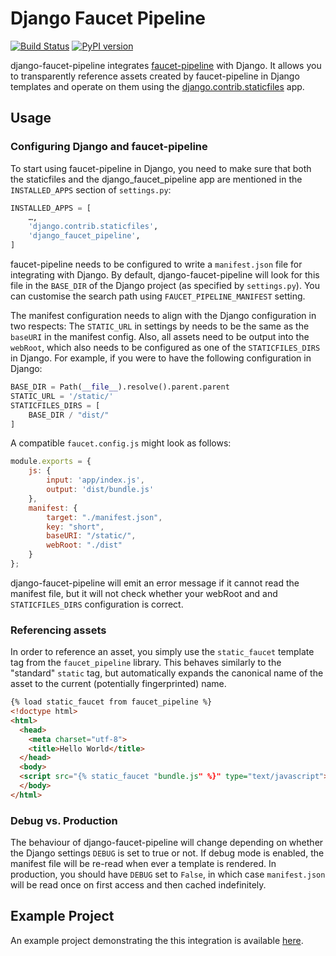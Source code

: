 # Django Faucet Pipeline

[![Build Status](https://dev.azure.com/glaux/update-broker/_apis/build/status/ngrewe.django-faucet-pipeline?repoName=ngrewe%2Fdjango-faucet-pipeline&branchName=main)](https://dev.azure.com/glaux/update-broker/_build/latest?definitionId=8&repoName=ngrewe%2Fdjango-faucet-pipeline&branchName=main) [![PyPI version](https://badge.fury.io/py/django-faucet-pipeline.svg)](https://badge.fury.io/py/django-faucet-pipeline)

django-faucet-pipeline integrates [faucet-pipeline](https://www.faucet-pipeline.org) with Django. It allows you to
transparently reference assets created by faucet-pipeline in Django templates and operate on them using the [django.contrib.staticfiles](https://docs.djangoproject.com/en/dev/ref/contrib/staticfiles/) app.

## Usage

### Configuring Django and faucet-pipeline

To start using faucet-pipeline in Django, you need to make sure that both the staticfiles and the django_faucet_pipeline app are mentioned in the `INSTALLED_APPS` section of `settings.py`:

```py
INSTALLED_APPS = [
    …,
    'django.contrib.staticfiles',
    'django_faucet_pipeline',
]
```

faucet-pipeline needs to be configured to write a `manifest.json` file for integrating with Django. By default,
django-faucet-pipeline will look for this file in the `BASE_DIR` of the Django project (as specified
by `settings.py`). You can customise the search path using `FAUCET_PIPELINE_MANIFEST` setting.

The manifest configuration needs to align with the Django configuration in two
respects: The `STATIC_URL` in settings by needs to be the same as the `baseURI` in the manifest config.
Also, all assets need to be output into the `webRoot`, which also needs to be configured as one of the
`STATICFILES_DIRS` in Django. For example, if you were to have the following configuration in Django:

```py
BASE_DIR = Path(__file__).resolve().parent.parent
STATIC_URL = '/static/'
STATICFILES_DIRS = [
    BASE_DIR / "dist/"
]
```

A compatible `faucet.config.js` might look as follows:

```js
module.exports = {
    js: {
        input: 'app/index.js',
        output: 'dist/bundle.js'
    },
    manifest: {
        target: "./manifest.json",
        key: "short",
        baseURI: "/static/",
        webRoot: "./dist"
    }
};
```

django-faucet-pipeline will emit an error message if it cannot read the manifest file, but it will not check
whether your webRoot and and `STATICFILES_DIRS` configuration is correct.

### Referencing assets

In order to reference an asset, you simply use the `static_faucet` template tag from the `faucet_pipeline`
library. This behaves similarly to the "standard" `static` tag, but automatically expands the canonical name
of the asset to the current (potentially fingerprinted) name.

```html
{% load static_faucet from faucet_pipeline %}
<!doctype html>
<html>
  <head>
    <meta charset="utf-8">
    <title>Hello World</title>
  </head>
  <body> 
  <script src="{% static_faucet "bundle.js" %}" type="text/javascript"></script>
  </body>
</html>
```

### Debug vs. Production

The behaviour of django-faucet-pipeline will change depending on whether the Django settings `DEBUG` is set
to true or not. If debug mode is enabled, the manifest file will be re-read when ever a template is rendered.
In production, you should have `DEBUG` set to `False`, in which case `manifest.json` will be read once on first
access and then cached indefinitely.

## Example Project

An example project demonstrating the this integration is available [here](https://github.com/ngrewe/django-faucet-pipeline-example).
